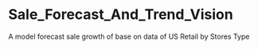 # Sale_Forecast_And_Trend_Vision
A model forecast sale growth of base on data of US Retail by Stores Type 
